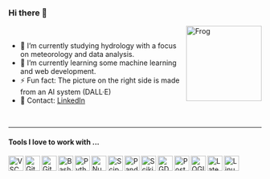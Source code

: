 ### Hi there 👋

<img align="right" height="150px" alt="Frog" src="DALL·E 2022-09-27 09.44.38 - a green frog speaking weather prediction in front of weather map.png" />

<br>

- 🔭 I’m currently studying hydrology with a focus on meteorology and data analysis.
- 🌱 I’m currently learning some machine learning and web development.
- ⚡ Fun fact: The picture on the right side is made from an AI system (DALL·E)
-  💬 Contact: [LinkedIn](https://www.linkedin.com/in/lena-marie-m%C3%BCller-054b67227/)

<br>

---

#### Tools I love to work with ...
<img align="left" alt="VSCode" height="30px" src="https://raw.githubusercontent.com/gilbarbara/logos/master/logos/visual-studio-code.svg" />
<img align="left" alt="Git" height="30px" src="https://raw.githubusercontent.com/gilbarbara/logos/master/logos/git-icon.svg" />
<img align="left" alt="GitHub" height="30px" src="https://raw.githubusercontent.com/gilbarbara/logos/master/logos/github-icon.svg" />
<img align="left" alt="Bash/Unix" height="30px" src="https://bashlogo.com/img/symbol/svg/full_colored_dark.svg" />
<img align="left" alt="Python" height="30px" src="https://raw.githubusercontent.com/gilbarbara/logos/master/logos/python.svg" />
<img align="left" alt="Numpy" height="30px" src="https://upload.wikimedia.org/wikipedia/commons/3/31/NumPy_logo_2020.svg" />
<img align="left" alt="Scipy" height="30px" src="https://www.fullstackpython.com/img/logos/scipy.png" />
<img align="left" alt="Pandas" height="30px" src="https://upload.wikimedia.org/wikipedia/commons/e/ed/Pandas_logo.svg" />
<img align="left" alt="Scikit" height="30px" src="https://upload.wikimedia.org/wikipedia/commons/thumb/0/05/Scikit_learn_logo_small.svg/1200px-Scikit_learn_logo_small.svg.png" />
<img align="left" alt="GDAL" height="30px" src="https://upload.wikimedia.org/wikipedia/commons/thumb/d/df/GDALLogoColor.svg/1200px-GDALLogoColor.svg.png" />
<img align="left" alt="PostgreSQL" height="30px" src="https://upload.wikimedia.org/wikipedia/commons/thumb/2/29/Postgresql_elephant.svg/1985px-Postgresql_elephant.svg.png" />
<img align="left" alt="QGIS" height="30px" src="https://upload.wikimedia.org/wikipedia/commons/thumb/9/91/QGIS_logo_new.svg/1200px-QGIS_logo_new.svg.png" />
<img align="left" alt="Latex" height="30px" src="https://upload.wikimedia.org/wikipedia/commons/thumb/9/92/LaTeX_logo.svg/2560px-LaTeX_logo.svg.png" />
<img align="left" alt="Linux" height="30px" src="https://upload.wikimedia.org/wikipedia/commons/d/dd/Linux_logo.jpg" />
